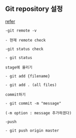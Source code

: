 ## Git repository 설정

[refer](http://stackoverflow.com/questions/1484648/how-to-migrate-git-repository-from-one-server-to-a-new-one)

```
-git remote -v

- 현재 remote check
```

```
-git status check

- git status
```
```
stage에 올리기

- git add {filename}

- git add . (all files)

```
```
commit하기

- git commit -m "message"

(-m option : message 추가하겠다)

```
```
-push

- git push origin master
```
